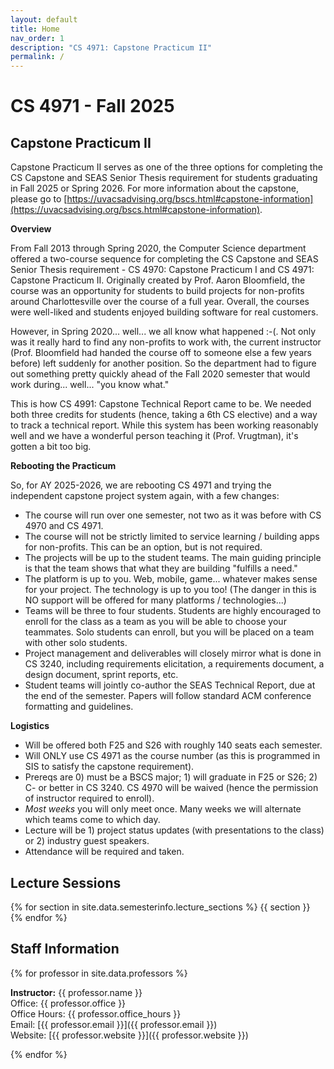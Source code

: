 ```yaml
---
layout: default
title: Home
nav_order: 1
description: "CS 4971: Capstone Practicum II"
permalink: /
---
```


# CS 4971 - Fall 2025
## Capstone Practicum II

Capstone Practicum II serves as one of the three options for completing the CS Capstone and SEAS Senior Thesis requirement for students graduating in Fall 2025 or Spring 2026.  For more information about the capstone, please go to [https://uvacsadvising.org/bscs.html#capstone-information](https://uvacsadvising.org/bscs.html#capstone-information).

__Overview__

From Fall 2013 through Spring 2020, the Computer Science department offered a two-course sequence for completing the CS Capstone and SEAS Senior Thesis requirement - CS 4970: Capstone Practicum I and CS 4971: Capstone Practicum II.  Originally created by Prof. Aaron Bloomfield, the course was an opportunity for students to build projects for non-profits around Charlottesville over the course of a full year.  Overall, the courses were well-liked and students enjoyed building software for real customers.

However, in Spring 2020... well... we all know what happened :-(.  Not only was it really hard to find any non-profits to work with, the current instructor (Prof. Bloomfield had handed the course off to someone else a few years before) left suddenly for another position.  So the department had to figure out something pretty quickly ahead of the Fall 2020 semester that would work during... well... "you know what."  

This is how CS 4991: Capstone Technical Report came to be.  We needed both three credits for students (hence, taking a 6th CS elective) and a way to track a technical report.  While this system has been working reasonably well and we have a wonderful person teaching it (Prof. Vrugtman), it's gotten a bit too big.

__Rebooting the Practicum__

So, for AY 2025-2026, we are rebooting CS 4971 and trying the independent capstone project system again, with a few changes:

- The course will run over one semester, not two as it was before with CS 4970 and CS 4971.
- The course will not be strictly limited to service learning / building apps for non-profits.  This can be an option, but is not required.
- The projects will be up to the student teams.  The main guiding principle is that the team shows that what they are building "fulfills a need."
- The platform is up to you.  Web, mobile, game... whatever makes sense for your project.  The technology is up to you too!  (The danger in this is NO support will be offered for many platforms / technologies...)
- Teams will be three to four students.  Students are highly encouraged to enroll for the class as a team as you will be able to choose your teammates.  Solo students can enroll, but you will be placed on a team with other solo students.
- Project management and deliverables will closely mirror what is done in CS 3240, including requirements elicitation, a requirements document, a design document, sprint reports, etc.
- Student teams will jointly co-author the SEAS Technical Report, due at the end of the semester.  Papers will follow standard ACM conference formatting and guidelines.

__Logistics__

- Will be offered both F25 and S26 with roughly 140 seats each semester.
- Will ONLY use CS 4971 as the course number (as this is programmed in SIS to satisfy the capstone requirement).
- Prereqs are 0) must be a BSCS major; 1) will graduate in F25 or S26; 2) C- or better in CS 3240.  CS 4970 will be waived (hence the permission of instructor required to enroll).
- _Most weeks_ you will only meet once.  Many weeks we will alternate which teams come to which day.
- Lecture will be 1) project status updates (with presentations to the class) or 2) industry guest speakers.
- Attendance will be required and taken.

## Lecture Sessions
{% for section in site.data.semesterinfo.lecture_sections %} {{ section }}    
{% endfor %}   
## Staff Information

{% for professor in site.data.professors %}

__Instructor:__ {{ professor.name }}   
Office: {{ professor.office }}   
Office Hours: {{ professor.office_hours }}        
Email: [{{ professor.email }}]({{ professor.email }})   
Website: [{{ professor.website }}]({{ professor.website }})     

{% endfor %}